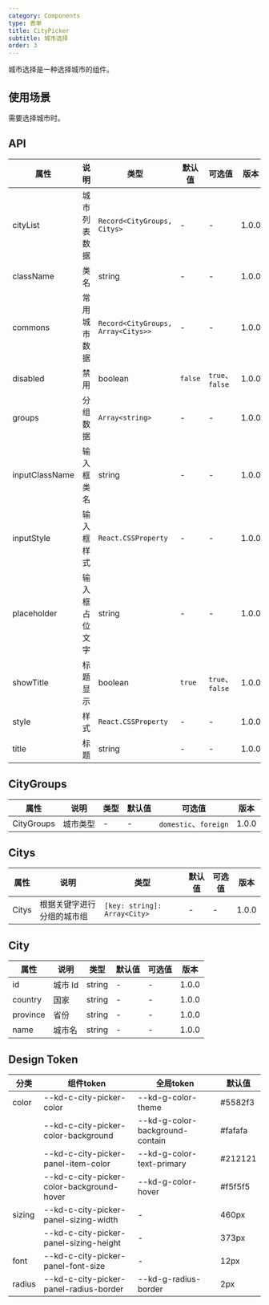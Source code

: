 ```yaml
---
category: Components
type: 表单
title: CityPicker
subtitle: 城市选择
order: 3
---
```


城市选择是一种选择城市的组件。

## 使用场景

需要选择城市时。

## API

| 属性 | 说明 | 类型 | 默认值 | 可选值 | 版本 |
| --- | --- | --- | --- | --- | --- |
| cityList | 城市列表数据 | `Record<CityGroups, Citys>` | - | - | 1.0.0 |
| className | 类名 | string | - | - | 1.0.0 |
| commons | 常用城市数据 | `Record<CityGroups, Array<Citys>>` | - | - | 1.0.0 |
| disabled | 禁用 | boolean | `false` | `true`、`false` | 1.0.0
| groups | 分组数据 | `Array<string>` | - | - | 1.0.0 |
| inputClassName | 输入框类名 | string | - | - | 1.0.0 |
| inputStyle | 输入框样式 | `React.CSSProperty` | - | - | 1.0.0 |
| placeholder | 输入框占位文字 | string | - | - | 1.0.0 |
| showTitle | 标题显示 | boolean | `true` | `true`、`false` | 1.0.0
| style | 样式 | `React.CSSProperty` | - | - | 1.0.0 |
| title | 标题 | string | - | - | 1.0.0 |

## CityGroups

| 属性 | 说明 | 类型 | 默认值 | 可选值 | 版本 |
| --- | --- | --- | --- | --- | --- |
| CityGroups | 城市类型 | - | - | `domestic`、`foreign` | 1.0.0 |

## Citys

| 属性 | 说明 | 类型 | 默认值 | 可选值 | 版本 |
| --- | --- | --- | --- | --- | --- |
| Citys | 根据关键字进行分组的城市组 | `[key: string]: Array<City>` | - | - | 1.0.0 |

## City
| 属性 | 说明 | 类型 | 默认值 | 可选值 | 版本 |
| --- | --- | --- | --- | --- | --- |
| id | 城市 Id | string | - | - | 1.0.0 |
| country | 国家 | string | - | - | 1.0.0 |
| province | 省份 | string | - | - | 1.0.0 |
| name | 城市名 | string | - | - | 1.0.0 |

## Design Token

| 分类 | 组件token | 全局token | 默认值 |
| --- | --- | --- | --- |
| color | --kd-c-city-picker-color | --kd-g-color-theme | #5582f3 |
|  | --kd-c-city-picker-color-background | --kd-g-color-background-contain | #fafafa |
|  | --kd-c-city-picker-panel-item-color | --kd-g-color-text-primary | #212121 |
|  | --kd-c-city-picker-color-background-hover | --kd-g-color-hover | #f5f5f5 |
| sizing | --kd-c-city-picker-panel-sizing-width | - | 460px |
|  | --kd-c-city-picker-panel-sizing-height | - | 373px |
| font | --kd-c-city-picker-panel-font-size | - | 12px |
| radius | --kd-c-city-picker-panel-radius-border | --kd-g-radius-border | 2px |
